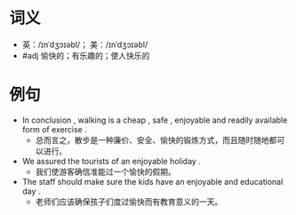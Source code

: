 # 词义
- 英：/ɪnˈdʒɔɪəbl/； 美：/ɪnˈdʒɔɪəbl/
- #adj 愉快的；有乐趣的；使人快乐的
# 例句
- In conclusion , walking is a cheap , safe , enjoyable and readily available form of exercise .
	- 总而言之，散步是一种廉价、安全、愉快的锻炼方式，而且随时随地都可以进行。
- We assured the tourists of an enjoyable holiday .
	- 我们使游客确信准能过一个愉快的假期。
- The staff should make sure the kids have an enjoyable and educational day .
	- 老师们应该确保孩子们度过愉快而有教育意义的一天。
